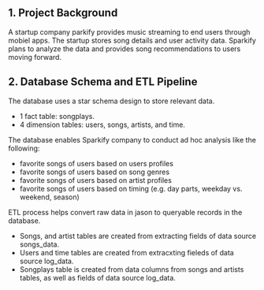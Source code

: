 ## 1. Project Background

A startup company parkify provides music streaming to end users through mobiel apps. The startup stores song details and user activity data. Sparkify plans to analyze the data and provides song recommendations to users moving forward. 

## 2. Database Schema and ETL Pipeline

The database uses a star schema design to store relevant data. 

* 1 fact table: songplays. 
* 4 dimension tables: users, songs, artists, and time.

The database enables Sparkify company to conduct ad hoc analysis like the following:

* favorite songs of users based on users profiles
* favorite songs of users based on song genres
* favorite songs of users based on artist profiles 
* favorite songs of users based on timing (e.g. day parts, weekday vs. weekend, season)

ETL process helps convert raw data in jason to queryable records in the database. 

* Songs, and artist tables are created from extracting fields of data source songs_data.
* Users and time tables are created from extracxting fieleds of data source log_data.
* Songplays table is created from data columns from songs and artists tables, as well as fields of data source log_data.

